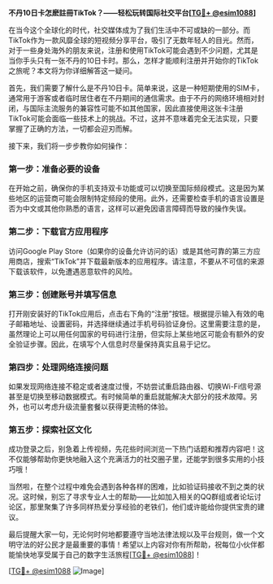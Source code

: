 **不丹10日卡怎麽註冊TikTok？——轻松玩转国际社交平台[[TG💪+ @esim1088](https://t.me/s/esim1088)]**

在当今这个全球化的时代，社交媒体成为了我们生活中不可或缺的一部分。而TikTok作为一款风靡全球的短视频分享平台，吸引了无数年轻人的目光。然而，对于一些身处海外的朋友来说，注册和使用TikTok可能会遇到不少问题，尤其是当你手头只有一张不丹的10日卡时。那么，怎样才能顺利注册并开始你的TikTok之旅呢？本文将为你详细解答这一疑问。

首先，我们需要了解什么是不丹10日卡。简单来说，这是一种短期使用的SIM卡，通常用于游客或者临时居住者在不丹期间的通信需求。由于不丹的网络环境相对封闭，与国际主流服务的兼容性可能不如其他国家，因此直接使用这张卡注册TikTok可能会面临一些技术上的挑战。不过，这并不意味着完全无法实现，只要掌握了正确的方法，一切都会迎刃而解。

接下来，我们将一步步教你如何操作：

### 第一步：准备必要的设备

在开始之前，确保你的手机支持双卡功能或可以切换至国际频段模式。这是因为某些地区的运营商可能会限制特定频段的使用。此外，还需要检查手机的语言设置是否为中文或其他你熟悉的语言，这样可以避免因语言障碍而导致的操作失误。

### 第二步：下载官方应用程序

访问Google Play Store（如果你的设备允许访问的话）或是其他可靠的第三方应用商店，搜索“TikTok”并下载最新版本的应用程序。请注意，不要从不可信的来源下载该软件，以免遭遇恶意软件的风险。

### 第三步：创建账号并填写信息

打开刚安装好的TikTok应用后，点击右下角的“注册”按钮。根据提示输入有效的电子邮箱地址、设置密码，并选择继续通过手机号码验证身份。这里需要注意的是，虽然理论上可以用任何国家的号码进行注册，但实际上某些地区可能会有额外的安全验证步骤。因此，在填写个人信息时尽量保持真实且易于记忆。

### 第四步：处理网络连接问题

如果发现网络连接不稳定或者速度过慢，不妨尝试重启路由器、切换Wi-Fi信号源甚至是切换至移动数据模式。有时候简单的重启就能解决大部分的技术故障。另外，也可以考虑升级流量套餐以获得更流畅的体验。

### 第五步：探索社区文化

成功登录之后，别急着上传视频，先花些时间浏览一下热门话题和推荐内容吧！这不仅能够帮助你更快地融入这个充满活力的社交圈子里，还能学到很多实用的小技巧哦！

当然啦，在整个过程中难免会遇到各种各样的困难，比如验证码接收不到之类的状况。这时候，别忘了寻求专业人士的帮助——比如加入相关的QQ群组或者论坛讨论区，那里聚集了许多同样热爱分享经验的老铁们，他们或许能给你提供宝贵的建议。

最后提醒大家一句，无论何时何地都要遵守当地法律法规以及平台规则，做一个文明守法的好公民才是最重要的事情！希望以上内容对你有所帮助，祝每位小伙伴都能愉快地享受属于自己的数字生活旅程[[TG💪+ @esim1088](https://t.me/s/esim1088)]！

[[TG💪+ @esim1088](https://t.me/s/esim1088) ![Image](https://i.postimg.cc/4NQfJmqS/Snipaste-2025-05-13-00-14-12.png)]